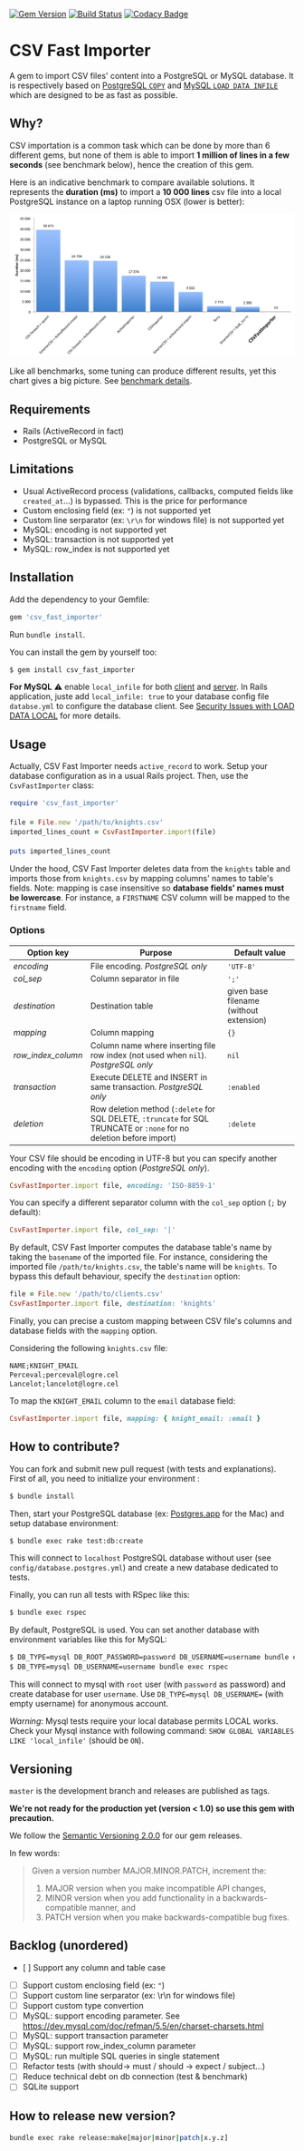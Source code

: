 [![Gem Version](https://badge.fury.io/rb/csv_fast_importer.svg)](https://badge.fury.io/rb/csv_fast_importer) [![Build Status](https://travis-ci.org/sogilis/csv_fast_importer.svg?branch=master)](https://travis-ci.org/sogilis/csv_fast_importer) [![Codacy Badge](https://api.codacy.com/project/badge/Grade/3747d356ba004b7da2d0aec6bf1160f0)](https://www.codacy.com/app/Jibidus/csv_fast_importer?utm_source=github.com&amp;utm_medium=referral&amp;utm_content=sogilis/csv_fast_importer&amp;utm_campaign=Badge_Grade)

# CSV Fast Importer

A gem to import CSV files' content into a PostgreSQL or MySQL database. It is respectively based on [PostgreSQL `COPY`](https://wiki.postgresql.org/wiki/COPY) and [MySQL `LOAD DATA INFILE`](https://dev.mysql.com/doc/refman/5.7/en/load-data.html) which are designed to be as fast as possible.

## Why?

CSV importation is a common task which can be done by more than 6 different gems, but none of them is able to import **1 million of lines in a few seconds** (see benchmark below), hence the creation of this gem.

Here is an indicative benchmark to compare available solutions. It represents the **duration (ms)** to import a **10 000 lines** csv file into a local PostgreSQL instance on a laptop running OSX (lower is better):

![Benchmark](benchmark/results.png?raw=true "Benchmark")

Like all benchmarks, some tuning can produce different results, yet this chart gives a big picture. See [benchmark details](benchmark/README.md).

## Requirements

- Rails (ActiveRecord in fact)
- PostgreSQL or MySQL

## Limitations

- Usual ActiveRecord process (validations, callbacks, computed fields like `created_at`...) is bypassed. This is the price for performance
- Custom enclosing field (ex: `"`) is not supported yet
- Custom line serparator (ex: `\r\n` for windows file) is not supported yet
- MySQL: encoding is not supported yet
- MySQL: transaction is not supported yet
- MySQL: row_index is not supported yet

## Installation

Add the dependency to your Gemfile:

```ruby
gem 'csv_fast_importer'
```

Run `bundle install`.

You can install the gem by yourself too:

```sh
$ gem install csv_fast_importer
```

**For MySQL** :warning: enable `local_infile` for both [client](https://dev.mysql.com/doc/refman/5.7/en/source-configuration-options.html#option_cmake_enabled_local_infile) and [server](https://dev.mysql.com/doc/refman/5.7/en/server-system-variables.html#sysvar_local_infile). In Rails application, juste add `local_infile: true` to your database config file `databse.yml` to configure the database client. See [Security Issues with LOAD DATA LOCAL](https://dev.mysql.com/doc/refman/5.7/en/load-data-local.html) for more details.


## Usage

Actually, CSV Fast Importer needs `active_record` to work. Setup your database
configuration as in a usual Rails project. Then, use the `CsvFastImporter`
class:

```ruby
require 'csv_fast_importer'

file = File.new '/path/to/knights.csv'
imported_lines_count = CsvFastImporter.import(file)

puts imported_lines_count
```

Under the hood, CSV Fast Importer deletes data from the `knights` table and
imports those from `knights.csv` by mapping columns' names to table's fields.
Note: mapping is case insensitive so **database fields' names must be lowercase**.
For instance, a `FIRSTNAME` CSV column will be mapped to the `firstname` field.

### Options

| Option key | Purpose | Default value |
| ------------ | ------------- | ------------- |
| *encoding* | File encoding. *PostgreSQL only*| `'UTF-8'` |
| *col_sep* | Column separator in file | `';'` |
| *destination* | Destination table | given base filename (without extension) |
| *mapping* | Column mapping | `{}` |
| *row_index_column* | Column name where inserting file row index (not used when `nil`). *PostgreSQL only* | `nil` |
| *transaction* | Execute DELETE and INSERT in same transaction. *PostgreSQL only* | `:enabled` |
| *deletion* | Row deletion method (`:delete` for SQL DELETE, `:truncate` for SQL TRUNCATE or `:none` for no deletion before import) | `:delete` |

Your CSV file should be encoding in UTF-8 but you can specify another encoding
with the `encoding` option (*PostgreSQL only*).

```ruby
CsvFastImporter.import file, encoding: 'ISO-8859-1'
```

You can specify a different separator column with the `col_sep` option (`;` by
default):

```ruby
CsvFastImporter.import file, col_sep: '|'
```

By default, CSV Fast Importer computes the database table's name by taking the
`basename` of the imported file. For instance, considering the imported file
`/path/to/knights.csv`, the table's name will be `knights`. To bypass
this default behaviour, specify the `destination` option:

```ruby
file = File.new '/path/to/clients.csv'
CsvFastImporter.import file, destination: 'knights'
```

Finally, you can precise a custom mapping between CSV file's columns and
database fields with the `mapping` option.

Considering the following `knights.csv` file:

```csv
NAME;KNIGHT_EMAIL
Perceval;perceval@logre.cel
Lancelot;lancelot@logre.cel
```

To map the `KNIGHT_EMAIL` column to the `email` database field:

```ruby
CsvFastImporter.import file, mapping: { knight_email: :email }
```

## How to contribute?

You can fork and submit new pull request (with tests and explanations).
First of all, you need to initialize your environment :

```sh
$ bundle install
```

Then, start your PostgreSQL database (ex: [Postgres.app](http://postgresapp.com) for the Mac) and setup database environment:

```sh
$ bundle exec rake test:db:create
```
This will connect to `localhost` PostgreSQL database without user (see `config/database.postgres.yml`) and create a new database dedicated to tests.

Finally, you can run all tests with RSpec like this:

```sh
$ bundle exec rspec
```

By default, PostgreSQL is used. You can set another database with environment variables like this for MySQL:
```sh
$ DB_TYPE=mysql DB_ROOT_PASSWORD=password DB_USERNAME=username bundle exec rake test:db:create
$ DB_TYPE=mysql DB_USERNAME=username bundle exec rspec
```
This will connect to mysql with `root` user (with `password` as password) and create database for user `username`.
Use `DB_TYPE=mysql DB_USERNAME=` (with empty username) for anonymous account.

*Warning*: Mysql tests require your local database permits LOCAL works. Check your Mysql instance with following command: `SHOW GLOBAL VARIABLES LIKE 'local_infile'` (should be `ON`).

## Versioning

`master` is the development branch and releases are published as tags.

**We're not ready for the production yet (version < 1.0) so use this gem with
precaution.**

We follow the [Semantic Versioning 2.0.0](http://semver.org/) for our gem
releases.

In few words:

> Given a version number MAJOR.MINOR.PATCH, increment the:
>
> 1. MAJOR version when you make incompatible API changes,
> 2. MINOR version when you add functionality in a backwards-compatible manner,
>    and
> 3. PATCH version when you make backwards-compatible bug fixes.

## Backlog (unordered)

- [ ] Support any column and table case
- [ ] Support custom enclosing field (ex: `"`)
- [ ] Support custom line serparator (ex: \r\n for windows file)
- [ ] Support custom type convertion
- [ ] MySQL: support encoding parameter. See https://dev.mysql.com/doc/refman/5.5/en/charset-charsets.html
- [ ] MySQL: support transaction parameter
- [ ] MySQL: support row_index_column parameter
- [ ] MySQL: run multiple SQL queries in single statement
- [ ] Refactor tests (with should-> must / should -> expect / subject...)
- [ ] Reduce technical debt on db connection (test & benchmark)
- [ ] SQLite support

## How to release new version?

```bash
bundle exec rake release:make[major|minor|patch|x.y.z]
```
